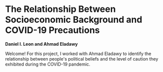 # The Relationship Between Socioeconomic Background and COVID-19 Precautions

**Daniel I. Leon and Ahmad Eladawy**

Welcome! For this project, I worked with Ahmad Eladawy to identify the relationship between people's political beliefs and the level of caution they exhibited during the COVID-19 pandemic.
